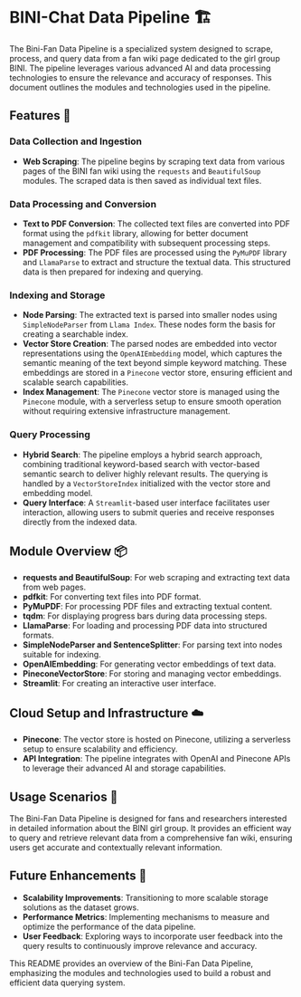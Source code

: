 # BINI-Chat Data Pipeline 🏗️

The Bini-Fan Data Pipeline is a specialized system designed to scrape, process, and query data from a fan wiki page dedicated to the girl group BINI. The pipeline leverages various advanced AI and data processing technologies to ensure the relevance and accuracy of responses. This document outlines the modules and technologies used in the pipeline.

## Features 🌟

### Data Collection and Ingestion

- **Web Scraping**: The pipeline begins by scraping text data from various pages of the BINI fan wiki using the `requests` and `BeautifulSoup` modules. The scraped data is then saved as individual text files.

### Data Processing and Conversion

- **Text to PDF Conversion**: The collected text files are converted into PDF format using the `pdfkit` library, allowing for better document management and compatibility with subsequent processing steps.
- **PDF Processing**: The PDF files are processed using the `PyMuPDF` library and `LlamaParse` to extract and structure the textual data. This structured data is then prepared for indexing and querying.

### Indexing and Storage

- **Node Parsing**: The extracted text is parsed into smaller nodes using `SimpleNodeParser` from `Llama Index`. These nodes form the basis for creating a searchable index.
- **Vector Store Creation**: The parsed nodes are embedded into vector representations using the `OpenAIEmbedding` model, which captures the semantic meaning of the text beyond simple keyword matching. These embeddings are stored in a `Pinecone` vector store, ensuring efficient and scalable search capabilities.
- **Index Management**: The `Pinecone` vector store is managed using the `Pinecone` module, with a serverless setup to ensure smooth operation without requiring extensive infrastructure management.

### Query Processing

- **Hybrid Search**: The pipeline employs a hybrid search approach, combining traditional keyword-based search with vector-based semantic search to deliver highly relevant results. The querying is handled by a `VectorStoreIndex` initialized with the vector store and embedding model.
- **Query Interface**: A `Streamlit`-based user interface facilitates user interaction, allowing users to submit queries and receive responses directly from the indexed data.

## Module Overview 📦

- **requests and BeautifulSoup**: For web scraping and extracting text data from web pages.
- **pdfkit**: For converting text files into PDF format.
- **PyMuPDF**: For processing PDF files and extracting textual content.
- **tqdm**: For displaying progress bars during data processing steps.
- **LlamaParse**: For loading and processing PDF data into structured formats.
- **SimpleNodeParser and SentenceSplitter**: For parsing text into nodes suitable for indexing.
- **OpenAIEmbedding**: For generating vector embeddings of text data.
- **PineconeVectorStore**: For storing and managing vector embeddings.
- **Streamlit**: For creating an interactive user interface.

## Cloud Setup and Infrastructure ☁️

- **Pinecone**: The vector store is hosted on Pinecone, utilizing a serverless setup to ensure scalability and efficiency.
- **API Integration**: The pipeline integrates with OpenAI and Pinecone APIs to leverage their advanced AI and storage capabilities.

## Usage Scenarios 🎯

The Bini-Fan Data Pipeline is designed for fans and researchers interested in detailed information about the BINI girl group. It provides an efficient way to query and retrieve relevant data from a comprehensive fan wiki, ensuring users get accurate and contextually relevant information.

## Future Enhancements 🔮

- **Scalability Improvements**: Transitioning to more scalable storage solutions as the dataset grows.
- **Performance Metrics**: Implementing mechanisms to measure and optimize the performance of the data pipeline.
- **User Feedback**: Exploring ways to incorporate user feedback into the query results to continuously improve relevance and accuracy.

This README provides an overview of the Bini-Fan Data Pipeline, emphasizing the modules and technologies used to build a robust and efficient data querying system.
